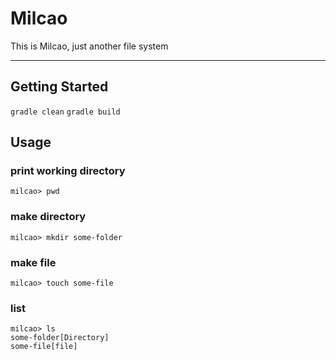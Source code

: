 # Milcao

This is Milcao, just another file system

---
## Getting Started

```gradle clean```
```gradle build```

## Usage

### print working directory

```milcao> pwd```

### make directory
        
```milcao> mkdir some-folder```

### make file

```milcao> touch some-file```

### list

```
milcao> ls
some-folder[Directory]
some-file[file]
```